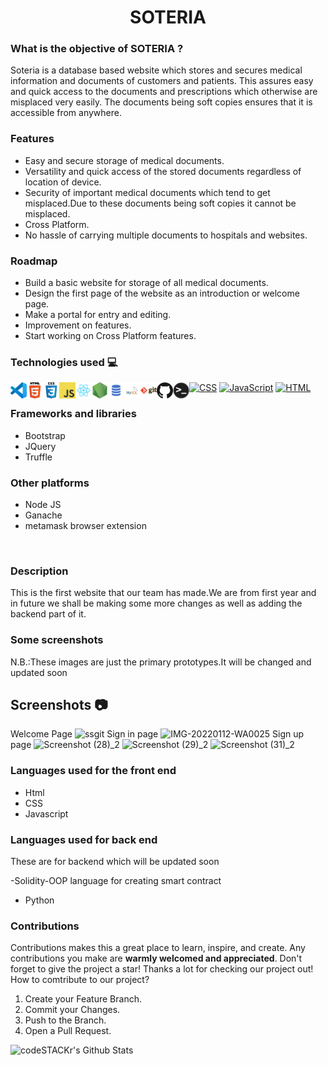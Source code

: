 #   <h1 align="center">SOTERIA</h1>

### What is the objective of SOTERIA ? 
Soteria is a database based website which stores and secures medical information and documents of customers and patients. 
This assures easy and quick access to the documents and prescriptions which otherwise are misplaced very easily.
The documents being soft copies ensures that it is accessible from anywhere.
<br/>

### Features

- Easy and secure storage of medical documents.
- Versatility and quick access of the stored documents regardless of location of device.
- Security of important medical documents which tend to get misplaced.Due to these documents being soft copies it cannot be misplaced.
- Cross Platform.
- No hassle of carrying multiple documents to hospitals and websites.

### Roadmap

- Build a basic website for storage of all medical documents.
- Design the first page of the website as an introduction or welcome page.
- Make a portal for entry and editing.
- Improvement on features.
-  Start working on Cross Platform features.

### Technologies used 💻
<a href="https://github.com/search?q=user%3ADenverCoder1+is%3Arepo+language%3Acss"><img alt="CSS" src="https://img.shields.io/badge/CSS%20-%231572B6.svg?logo=css3&logoColor=white"></a>
 <a href="https://github.com/search?q=user%3ADenverCoder1+is%3Arepo+language%3Ajavascript"><img alt="JavaScript" src="https://img.shields.io/badge/JavaScript%20-%23F7DF1E.svg?logo=javascript&logoColor=red"></a>
 <a href="https://github.com/search?q=user%3ADenverCoder1+is%3Arepo+language%3Ahtml"><img alt="HTML" src="https://img.shields.io/badge/HTML%20-%23E34F26.svg?logo=html5&logoColor=white"></a>
 <img align="left" alt="Visual Studio Code" width="26px" src="https://raw.githubusercontent.com/github/explore/80688e429a7d4ef2fca1e82350fe8e3517d3494d/topics/visual-studio-code/visual-studio-code.png" />
<img align="left" alt="HTML5" width="26px" src="https://raw.githubusercontent.com/github/explore/80688e429a7d4ef2fca1e82350fe8e3517d3494d/topics/html/html.png" />
<img align="left" alt="CSS3" width="26px" src="https://raw.githubusercontent.com/github/explore/80688e429a7d4ef2fca1e82350fe8e3517d3494d/topics/css/css.png" />
<img align="left" alt="JavaScript" width="26px" src="https://raw.githubusercontent.com/github/explore/80688e429a7d4ef2fca1e82350fe8e3517d3494d/topics/javascript/javascript.png" />
<img align="left" alt="React" width="26px" src="https://raw.githubusercontent.com/github/explore/80688e429a7d4ef2fca1e82350fe8e3517d3494d/topics/react/react.png" />
<img align="left" alt="Node.js" width="26px" src="https://raw.githubusercontent.com/github/explore/80688e429a7d4ef2fca1e82350fe8e3517d3494d/topics/nodejs/nodejs.png" />
<img align="left" alt="SQL" width="26px" src="https://raw.githubusercontent.com/github/explore/80688e429a7d4ef2fca1e82350fe8e3517d3494d/topics/sql/sql.png" />
<img align="left" alt="MySQL" width="26px" src="https://raw.githubusercontent.com/github/explore/80688e429a7d4ef2fca1e82350fe8e3517d3494d/topics/mysql/mysql.png" />
<img align="left" alt="Git" width="26px" src="https://raw.githubusercontent.com/github/explore/80688e429a7d4ef2fca1e82350fe8e3517d3494d/topics/git/git.png" />
<img align="left" alt="GitHub" width="26px" src="https://raw.githubusercontent.com/github/explore/78df643247d429f6cc873026c0622819ad797942/topics/github/github.png" />
<img align="left" alt="Terminal" width="26px" src="https://raw.githubusercontent.com/github/explore/80688e429a7d4ef2fca1e82350fe8e3517d3494d/topics/terminal/terminal.png" />





### Frameworks and libraries

- Bootstrap
- JQuery
- Truffle
### Other platforms 
- Node JS
- Ganache
- metamask browser extension
 <br/>

### Description
This is the first website that our team has made.We are from first year and in future we shall be making some more changes as well as adding the backend part of it.

### Some screenshots 
N.B.:These images are just the primary prototypes.It will be changed and updated soon


## Screenshots 📷
Welcome Page
![ssgit](https://user-images.githubusercontent.com/96746497/148968238-3b143169-2dd3-427b-a7db-4c931038ffe2.jpg)
Sign in page
![IMG-20220112-WA0025](https://user-images.githubusercontent.com/96746497/149009286-f4bc0014-a9a7-4378-a474-bf5a9bd0591d.jpg)
Sign up page
![Screenshot (28)_2](https://user-images.githubusercontent.com/96746497/149139901-681a1ea3-dcba-4c05-9fdc-56b032ea78ad.png)
![Screenshot (29)_2](https://user-images.githubusercontent.com/96746497/149139966-c1e011d0-3025-465d-85ca-3a57b52c7e30.png)
![Screenshot (31)_2](https://user-images.githubusercontent.com/96746497/149140040-d4f06ba5-604f-4b46-a67d-6819f53a44e6.png)



### Languages used for the front end

- Html
- CSS
- Javascript
### Languages used for back end
These are for backend which will be updated soon

-Solidity-OOP language for creating smart contract
- Python

### Contributions 


Contributions makes this a great place to learn, inspire, and create. Any contributions you make are **warmly welcomed and appreciated**.
Don't forget to give the project a star! Thanks a lot for checking our project out!
How to comtribute to our project?
1. Create your Feature Branch.
2. Commit your Changes.
3. Push to the Branch.
4. Open a Pull Request.

<img align= "left" alt="codeSTACKr's Github Stats" src="https://github-readme-stats.vercel.app/api?username=BLACKDEATH1107&show_icons-true&hide_border-true" >
                                                       
